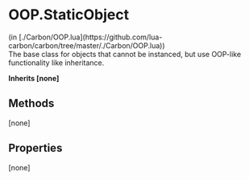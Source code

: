 <link href="style.css" rel="stylesheet" type="text/css"/>
<h1 class="class-title">OOP.StaticObject</h1>
<span class="file-link">(in [./Carbon/OOP.lua](https://github.com/lua-carbon/carbon/tree/master/./Carbon/OOP.lua))</span><br/>
The base class for objects that cannot be instanced, but use OOP-like functionality like inheritance.

**Inherits [none]**

## Methods
[none]

## Properties
[none]
